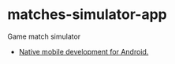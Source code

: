 # matches-simulator-app

Game match simulator

- [Native mobile development for Android.](https://github.com/alisson-pontes/matches-simulator-app)
